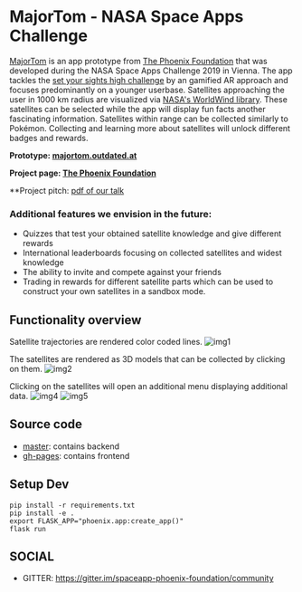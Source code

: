 # MajorTom - NASA Space Apps Challenge 

[MajorTom](http://majortom.outdated.at) is an app prototype from [The Phoenix Foundation](https://github.com/The-Phoenix-Foundation) that was developed during the NASA Space Apps Challenge 2019 in Vienna. The app tackles the [set your sights high challenge](https://2019.spaceappschallenge.org/challenges/living-our-world/set-your-sights-high/details) by an gamified AR approach and focuses predominantly on a younger userbase. Satellites approaching the user in 1000 km radius are visualized via [NASA's WorldWind library](https://worldwind.arc.nasa.gov/). These satellites can be selected while the app will display fun facts another fascinating information. Satellites within range can be collected similarly to Pokémon. Collecting and learning more about satellites will unlock different badges and rewards.

**Prototype: [majortom.outdated.at](http://majortom.outdated.at)**

**Project page: [The Phoenix Foundation](https://2019.spaceappschallenge.org/challenges/living-our-world/set-your-sights-high/teams/the-phoenix-foundation/project)**

**Project pitch: [pdf of our talk](https://github.com/The-Phoenix-Foundation/majortom/blob/master/tpf.pdf)

### Additional features we envision in the future:
- Quizzes that test your obtained satellite knowledge and give different rewards
- International leaderboards focusing on collected satellites and widest knowledge
- The ability to invite and compete against your friends
- Trading in rewards for different satellite parts which can be used to construct your own satellites in a sandbox mode. 

## Functionality overview
Satellite trajectories are rendered color coded lines. 
![img1](https://github.com/The-Phoenix-Foundation/majortom/blob/gh-pages/images/satellite.jpg)

The satellites are rendered as 3D models that can be collected by clicking on them. 
![img2](https://github.com/The-Phoenix-Foundation/majortom/blob/gh-pages/images/satellite2.jpg)

Clicking on the satellites will open an additional menu displaying additional data.
![img4](https://github.com/The-Phoenix-Foundation/majortom/blob/gh-pages/images/satellite_stats.jpg)
![img5](https://github.com/The-Phoenix-Foundation/majortom/blob/gh-pages/images/satellite_stats2.jpg)

## Source code
- [master](https://github.com/The-Phoenix-Foundation/majortom): contains backend
- [gh-pages](https://github.com/The-Phoenix-Foundation/majortom/blob/gh-pages/): contains frontend


## Setup Dev
```
pip install -r requirements.txt
pip install -e .
export FLASK_APP="phoenix.app:create_app()"
flask run
```


## SOCIAL

- GITTER: https://gitter.im/spaceapp-phoenix-foundation/community


